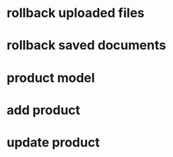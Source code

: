 
# rollback uploaded files 
# rollback saved documents

# product model
# add product
# update product